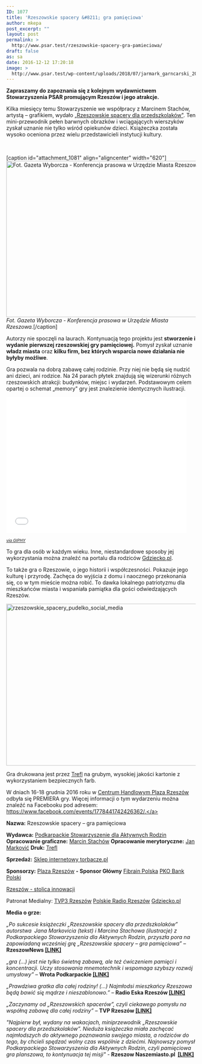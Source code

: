 ```yaml
---
ID: 1077
title: 'Rzeszowskie spacery &#8211; gra pamięciowa'
author: mkepa
post_excerpt: ""
layout: post
permalink: >
  http://www.psar.test/rzeszowskie-spacery-gra-pamieciowa/
draft: false
as: sa
date: 2016-12-12 17:20:18
image: >
  http://www.psar.test/wp-content/uploads/2018/07/jarmark_garncarski_2018.jpg
---
```

<strong>Zapraszamy do zapoznania się z kolejnym wydawnictwem Stowarzyszenia PSAR promującym Rzeszów i jego atrakcje.</strong>

Kilka miesięcy temu Stowarzyszenie we współpracy z Marcinem Stachów, artystą – grafikiem, wydało <a href="http://dev-psar.pantheonsite.io/rzeszowskie-spacery-dla-przedszkolakow-przewodnik/">„Rzeszowskie spacery dla przedszkolaków"</a>. Ten mini-przewodnik pełen barwnych obrazków i wciągających wierszyków zyskał uznanie nie tylko wśród opiekunów dzieci.
Książeczka została wysoko oceniona przez wielu przedstawicieli instytucji kultury.

&nbsp;

[caption id="attachment_1081" align="aligncenter" width="620"]<a href="http://www.psar.test/wp-content/uploads/2016/12/konferencja-prasowa-umrzeszow-przewodnik-rzeszowskie-fot.wyborcza.jpg"><img class="wp-image-1081 size-full" src="http://www.psar.test/wp-content/uploads/2016/12/konferencja-prasowa-umrzeszow-przewodnik-rzeszowskie-fot.wyborcza.jpg" alt=" Fot. Gazeta Wyborcza - Konferencja prasowa w Urzędzie Miasta Rzeszowa." width="620" height="414" /></a> <em>Fot. Gazeta Wyborcza - Konferencja prasowa w Urzędzie Miasta Rzeszowa.</em>[/caption]

Autorzy nie spoczęli na laurach. Kontynuacją tego projektu jest <strong>stworzenie i wydanie pierwszej rzeszowskiej gry pamięciowej.</strong> Pomysł zyskał uznanie <strong>władz miasta</strong> oraz <strong>kilku firm, bez których wsparcia nowe działania nie byłyby możliwe</strong>.

Gra pozwala na dobrą zabawę całej rodzinie. Przy niej nie będą się nudzić ani dzieci, ani rodzice. Na 24 parach płytek znajdują się wizerunki różnych rzeszowskich atrakcji: budynków, miejsc i wydarzeń. Podstawowym celem opartej o schemat „memory" gry jest znalezienie identycznych ilustracji.

<iframe class="giphy-embed" src="//giphy.com/embed/effdRoweGMHNm" width="480" height="360" frameborder="0" allowfullscreen="allowfullscreen" data-mce-fragment="1"></iframe>

<span style="font-size: 8pt;"><em><a href="http://giphy.com/gifs/rzeszowskie-spacery-gra-memory-effdRoweGMHNm">via GIPHY</a></em></span>

To gra dla osób w każdym wieku. Inne, niestandardowe sposoby jej wykorzystania można znaleźć na portalu dla rodziców <a href="http://gdziecko.pl">Gdziecko.pl</a>.

To także gra o Rzeszowie, o jego historii i współczesności. Pokazuje jego kulturę i przyrodę. Zachęca do wyjścia z domu i naocznego przekonania się, co w tym mieście można robić. To dawka lokalnego patriotyzmu dla mieszkańców miasta i wspaniała pamiątka dla gości odwiedzających Rzeszów.

<a href="http://www.psar.test/wp-content/uploads/2016/12/Rzeszowskie_spacery_pudelko_social_media-e1481559254224.png"><img class="wp-image-1082 size-large aligncenter" src="http://dev-psar.pantheonsite.io/wp-content/uploads/2016/12/Rzeszowskie_spacery_pudelko_social_media-1024x687.png" alt="rzeszowskie_spacery_pudelko_social_media" width="640" height="429" /></a>

Gra drukowana jest przez <a href="https://www.facebook.com/Trefl.s.a/" data-hovercard-prefer-more-content-show="1" data-hovercard="/ajax/hovercard/page.php?id=180494375301922&amp;extragetparams=%7B%22directed_target_id%22%3A1778441742426362%7D">Trefl</a> na <span class="text_exposed_show">grubym, wysokiej jakości kartonie z wykorzystaniem bezpiecznych farb. </span>

W dniach 16-18 grudnia 2016 roku w <a href="http://dev-psar.pantheonsite.io/sponsor-glowny-gry-plaza-rzeszow/">Centrum Handlowym Plaza Rzeszów</a> odbyła się PREMIERA gry. Więcej informacji o tym wydarzeniu można znaleźć na Facebooku pod adresem: <a href="https://www.facebook.com/events/1778441742426362">https://www.facebook.com/events/1778441742426362/.</a>

<strong>Nazwa:</strong> Rzeszowskie spacery – gra pamięciowa

<strong>Wydawca:</strong> <a href="https://www.facebook.com/podkarpackiestowarzyszenie/" data-hovercard-prefer-more-content-show="1" data-hovercard="/ajax/hovercard/page.php?id=1066623396750458&amp;extragetparams=%7B%22directed_target_id%22%3A1778441742426362%7D">Podkarpackie Stowarzyszenie dla Aktywnych Rodzin</a>
<strong>Opracowanie graficzne:</strong> <a href="https://www.facebook.com/marcin.stachow" data-hovercard-prefer-more-content-show="1" data-hovercard="/ajax/hovercard/user.php?id=100003179498863&amp;extragetparams=%7B%22directed_target_id%22%3A1778441742426362%7D">Marcin Stachów</a>
<strong>Opracowanie merytoryczne:</strong> <a href="https://www.facebook.com/janyugo" data-hovercard-prefer-more-content-show="1" data-hovercard="/ajax/hovercard/user.php?id=1037594097&amp;extragetparams=%7B%22directed_target_id%22%3A1778441742426362%7D">Jan Marković</a>
<strong>Druk:</strong> <a href="https://www.facebook.com/Trefl.s.a/" data-hovercard-prefer-more-content-show="1" data-hovercard="/ajax/hovercard/page.php?id=180494375301922&amp;extragetparams=%7B%22directed_target_id%22%3A1778441742426362%7D">Trefl</a>

<strong>Sprzedaż:</strong> <a href="https://torbacze.pl/Rzeszowskie-spacery-gra-pamieciowa" target="_blank" rel="noopener noreferrer">Sklep internetowy torbacze.pl</a>

<strong>Sponsorzy:</strong>
<a href="https://www.facebook.com/PlazaRzeszow/" data-hovercard-prefer-more-content-show="1" data-hovercard="/ajax/hovercard/page.php?id=167641913410586&amp;extragetparams=%7B%22directed_target_id%22%3A1778441742426362%7D">Plaza Rzeszów</a> <strong>- Sponsor Główny</strong>
<a href="https://www.facebook.com/FIBRAIN/" data-hovercard-prefer-more-content-show="1" data-hovercard="/ajax/hovercard/page.php?id=234109163447594&amp;extragetparams=%7B%22directed_target_id%22%3A1778441742426362%7D">Fibrain Polska</a>
<a href="http://dev-psar.pantheonsite.io/bank-pko-bp-sponsorem-rzeszowskie-spacery-gra-pamieciowa/" data-hovercard-prefer-more-content-show="1" data-hovercard="/ajax/hovercard/page.php?id=157762174246043&amp;extragetparams=%7B%22directed_target_id%22%3A1778441742426362%7D">PKO Bank Polski</a>

<a href="https://www.facebook.com/Rzeszow.stolica.innowacji/" data-hovercard-prefer-more-content-show="1" data-hovercard="/ajax/hovercard/page.php?id=259834484040113&amp;extragetparams=%7B%22directed_target_id%22%3A1778441742426362%7D">Rzeszów - stolica innowacji</a>

Patronat Medialny:
<a href="https://www.facebook.com/tvp.rzeszow/" data-hovercard-prefer-more-content-show="1" data-hovercard="/ajax/hovercard/page.php?id=229463780585389&amp;extragetparams=%7B%22directed_target_id%22%3A1778441742426362%7D">TVP3 Rzeszów</a>
<a href="https://www.facebook.com/Polskie-Radio-Rzesz%C3%B3w-222320527836232/" data-hovercard-prefer-more-content-show="1" data-hovercard="/ajax/hovercard/page.php?id=222320527836232&amp;extragetparams=%7B%22directed_target_id%22%3A1778441742426362%7D">Polskie Radio Rzeszów</a>
<a href="https://www.facebook.com/gdziecko/" data-hovercard-prefer-more-content-show="1" data-hovercard="/ajax/hovercard/page.php?id=330101663858087&amp;extragetparams=%7B%22directed_target_id%22%3A1778441742426362%7D">Gdziecko.pl</a>

<strong>Media o grze:</strong>

<em>„Po sukcesie książeczki „Rzeszowskie spacery dla przedszkolaków” autorstwa  Jana Markovicia (tekst) i Marcina Stachowa (ilustracje) z Podkarpackiego Stowarzyszenia dla Aktywnych Rodzin, przyszła pora na zapowiadaną wcześniej grę „Rzeszowskie spacery – gra pamięciowa” – </em><strong>RzeszowNews <a href="http://rzeszow-news.pl/rzeszowskie-spacery-gra-pamieciowa-dla-rzeszowskich-maluchow/">[LINK]</a></strong>

<em>„gra (…) jest nie tylko świetną zabawą, ale też ćwiczeniem pamięci i koncentracji. Uczy stosowania mnemotechnik i wspomaga szybszy rozwój umysłowy” – </em><strong>Wrota Podkarpackie <a href="http://www.turystyka.wrotapodkarpackie.pl/index.php/8-aktualnosci/2527-rzeszowskie-spacery-gra-pamieciowa-premiera">[LINK]</a></strong>

<em>„Prawdziwa gratka dla całej rodziny! (…) Najmłodsi mieszkańcy Rzeszowa będą bawić się mądrze i nieszablonowo.” – </em><strong>Radio Eska Rzeszów <a href="http://rzeszow.eska.pl/poznaj-miasto/prawdziwa-gratka-dla-calej-rodziny-premiera-rzeszowskich-spacerow-gry-pamieciowej-juz-w-piatek-audio/326314">[LINK]</a></strong>

<em>„Zaczynamy od „Rzeszowskich spacerów”, czyli ciekawego pomysłu na współną zabawę dla całej rodziny”</em> – <strong>TVP Rzeszów <a href="https://www.facebook.com/tvp.rzeszow/videos/600896450108785/">[LINK]</a></strong>

<em>"Najpierw był, wydany na <span id="pp_nsitsp_3">wakacjach</span>, miniprzewodnik „Rzeszowskie spacery dla przedszkolaków”. Nieduża książeczka miała zachęcać najmłodszych do aktywnego poznawania swojego miasta, a rodziców do tego, by chcieli spędzać wolny czas wspólnie z dziećmi. Najnowszy pomysł Podkarpackiego Stowarzyszenia dla Aktywnych <span id="pp_nsitsp_0">Rodzin</span>, czyli pamięciowa gra planszowa, to kontynuacja tej misji" - </em><strong>Rzeszow Naszemiasto.pl  <a href="http://rzeszow.naszemiasto.pl/artykul/rzeszowskie-spacery-gra-pamieciowa-to-kontynuacja,3980988,art,t,id,tm.html">[LINK]</a></strong>
